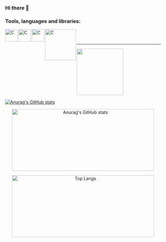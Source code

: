 ### Hi there 👋

<!--
**a-lvaro/a-lvaro** is a ✨ _special_ ✨ repository because its `README.md` (this file) appears on your GitHub profile.

Here are some ideas to get you started:

- 🔭 I’m currently working on ...
- 🌱 I’m currently learning ...
- 👯 I’m looking to collaborate on ...
- 🤔 I’m looking for help with ...
- 💬 Ask me about ...
- 📫 How to reach me: ...
- 😄 Pronouns: ...
- ⚡ Fun fact: ...
-->

### Tools, languages and libraries:
<img align="left" alt="C" width="40px" src="https://user-images.githubusercontent.com/38051336/153646740-4816fed9-02a1-49f4-bee7-32c5b2a39905.png"/>
<img align="left" alt="C" width="40px" src="https://user-images.githubusercontent.com/38051336/153684531-4aad7e16-4d7f-41eb-9a34-75420081f03e.png"/>
<img align="left" alt="C" width="40px" src="https://user-images.githubusercontent.com/38051336/153646838-a5cfe3d0-572f-441d-8623-6f3e91f37eb6.png"/>
<img align="left" alt="C" width="100px" src="https://user-images.githubusercontent.com/38051336/153685104-1f6f6b3e-494c-468c-9932-144e4affac5f.jpeg"/>

<br />
<br />

---
<div>
  <a href="https://github.com/a-lvaro">
  <img height="150em" src="https://github-readme-stats.vercel.app/api/top-langs/?username=a-lvaro&layout=compact&langs_count=7&theme=dark"/>
</div>
  
  
![Anurag's GitHub stats](https://github-readme-stats.vercel.app/api?username=a-lvaro&show_icons=true&theme=dark&count_private=true)
  
  
  
  
  <p align="center">
  <img width="460" height="200" src="https://github-readme-stats.vercel.app/api?username=a-lvaro&show_icons=true&theme=synthwave&count_private=true" alt="Anurag's GitHub stats" >
</p>
<p align="center">
  <img width="460" height="200" src="https://github-readme-stats.vercel.app/api/top-langs/?username=a-lvaro&layout=compact&theme=synthwave" alt="Top Langs" >
</p>

